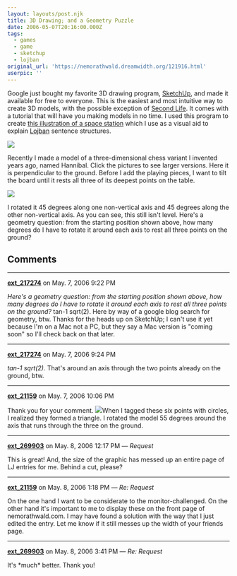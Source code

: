 ```yaml
---
layout: layouts/post.njk
title: 3D Drawing; and a Geometry Puzzle
date: 2006-05-07T20:16:00.000Z
tags:
  - games
  - game
  - sketchup
  - lojban
original_url: 'https://nemorathwald.dreamwidth.org/121916.html'
userpic: ''
---
```

Google just bought my favorite 3D drawing program, [SketchUp](http://sketchup.google.com/product_suf.html), and made it available for free to everyone. This is the easiest and most intuitive way to create 3D models, with the possible exception of [Second Life](secondlife.com). It comes with a tutorial that will have you making models in no time. I used this program to create [this illustration of a space station](http://www.nemorathwald.com/lojban/space_station_bridi.jpg) which I use as a visual aid to explain [Lojban](http://www.lojban.org/) sentence structures.

[![](http://pics.livejournal.com/matt_arnold/pic/0009abs8)](http://pics.livejournal.com/matt_arnold/pic/0009abs8)

Recently I made a model of a three-dimensional chess variant I invented years ago, named Hannibal. Click the pictures to see larger versions. Here it is perpendicular to the ground. Before I add the playing pieces, I want to tilt the board until it rests all three of its deepest points on the table.

[![](http://pics.livejournal.com/matt_arnold/pic/0009b5qb)](http://pics.livejournal.com/matt_arnold/pic/0009b5qb)

I rotated it 45 degrees along one non-vertical axis and 45 degrees along the other non-vertical axis. As you can see, this still isn't level. Here's a geometry question: from the starting position shown above, how many degrees do I have to rotate it around each axis to rest all three points on the ground?

## Comments

---

**[ext_217274](https://www.dreamwidth.org/users/ext_217274)** on May. 7, 2006 9:22 PM

_Here's a geometry question: from the starting position shown above, how many degrees do I have to rotate it around each axis to rest all three points on the ground?_ tan\-1 sqrt(2). Here by way of a google blog search for geometry, btw. Thanks for the heads up on SketchUp; I can't use it yet because I'm on a Mac not a PC, but they say a Mac version is "coming soon" so I'll check back on that later.

---

**[ext_217274](https://www.dreamwidth.org/users/ext_217274)** on May. 7, 2006 9:24 PM

_tan\-1 sqrt(2)._ That's around an axis through the two points already on the ground, btw.

---

**[ext_21159](https://www.dreamwidth.org/users/ext_21159)** on May. 7, 2006 10:06 PM

Thank you for your comment. [![](http://pics.livejournal.com/matt_arnold/pic/0009cqbx)](http://pics.livejournal.com/matt_arnold/pic/0009cqbx)When I tagged these six points with circles, I realized they formed a triangle. I rotated the model 55 degrees around the axis that runs through the three on the ground.

---

**[ext_269903](https://www.dreamwidth.org/users/ext_269903)** on May. 8, 2006 12:17 PM — *Request*

This is great! And, the size of the graphic has messed up an entire page of LJ entries for me. Behind a cut, please?

---

**[ext_21159](https://www.dreamwidth.org/users/ext_21159)** on May. 8, 2006 1:18 PM — *Re: Request*

On the one hand I want to be considerate to the monitor-challenged. On the other hand it's important to me to display these on the front page of nemorathwald.com. I may have found a solution with the way that I just edited the entry. Let me know if it still messes up the width of your friends page.

---

**[ext_269903](https://www.dreamwidth.org/users/ext_269903)** on May. 8, 2006 3:41 PM — *Re: Request*

It's \*much\* better. Thank you!
